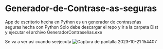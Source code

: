 # Generador-de-Contrase-as-seguras
App de escritorio hecha en Python es un generador de contraseñas seguras hecha con Python
Solo debe descargar el repo y ir a la carpeta Dist y ejecutar el archivo GeneradorContraseñas.exe


Se va a ver asi cuando seejecuta
![Captura de pantalla 2023-10-21 154407](https://github.com/Angelolemes/Generador-de-Contrase-as-seguras/assets/110471978/9184cf28-1216-4892-84e9-277c48525dff)
